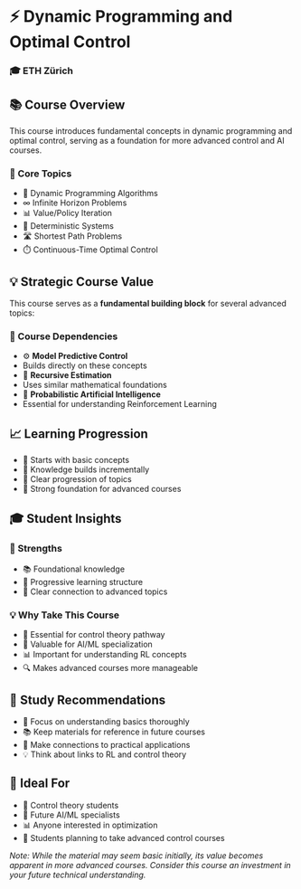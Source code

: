 # ⚡ Dynamic Programming and Optimal Control
### 🎓 ETH Zürich

## 📚 Course Overview
This course introduces fundamental concepts in dynamic programming and optimal control, serving as a foundation for more advanced control and AI courses.

### 🎯 Core Topics
- 🔄 Dynamic Programming Algorithms
- ∞ Infinite Horizon Problems
- 📊 Value/Policy Iteration
- 🎯 Deterministic Systems
- 🛣️ Shortest Path Problems
- ⏱️ Continuous-Time Optimal Control

## 💡 Strategic Course Value
This course serves as a **fundamental building block** for several advanced topics:

### 🔗 Course Dependencies
- ⚙️ **Model Predictive Control**
 - Builds directly on these concepts
- 🔄 **Recursive Estimation**
 - Uses similar mathematical foundations
- 🤖 **Probabilistic Artificial Intelligence**
 - Essential for understanding Reinforcement Learning

## 📈 Learning Progression
- 📝 Starts with basic concepts
- 🔄 Knowledge builds incrementally
- 🎯 Clear progression of topics
- 💪 Strong foundation for advanced courses

## 🎓 Student Insights

### 💪 Strengths
- 📚 Foundational knowledge
- 🔄 Progressive learning structure
- 🎯 Clear connection to advanced topics

### 💡 Why Take This Course
- 🎯 Essential for control theory pathway
- 🤖 Valuable for AI/ML specialization
- 📊 Important for understanding RL concepts
- 🔍 Makes advanced courses more manageable

## 📝 Study Recommendations
- 🎯 Focus on understanding basics thoroughly
- 📚 Keep materials for reference in future courses
- 🔄 Make connections to practical applications
- 💡 Think about links to RL and control theory

## 👥 Ideal For
- 🎯 Control theory students
- 🤖 Future AI/ML specialists
- 📊 Anyone interested in optimization
- 🔬 Students planning to take advanced control courses

*Note: While the material may seem basic initially, its value becomes apparent in more advanced courses. Consider this course an investment in your future technical understanding.*